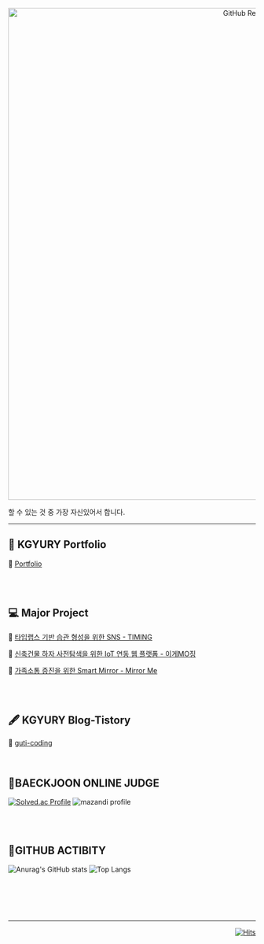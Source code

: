 <p align="center">
 
  <img width="1000px" src= "https://user-images.githubusercontent.com/71677810/153324258-5bb5f54b-410a-47ae-8d2d-bb1011d8a42b.png" align="center" alt="GitHub Readme Stats" />
  
할 수 있는 것 중 가장 자신있어서 합니다.
 
 ---
 
 </p>

## **🍊 KGYURY Portfolio**

🏡 [Portfolio](https://kgyury-portfolio.vercel.app)

<br/>
<br/>

## **💻 Major Project**

🔎 [타입랩스 기반 습관 형성을 위한 SNS - TIMING](https://github.com/kimkyury/Timing-SNS-SpringBoot)

🔎 [신축건물 하자 사전탐색을 위한 IoT 연동 웹 플랫폼 - 이게MO징](https://github.com/kimkyury/WhitsIsThis-Service-SpringBoot)

🔎 [가족소통 증진을 위한 Smart Mirror - Mirror Me](https://github.com/kimkyury/MirrorMe-SmartMirror-SpringBoot)



<br/>
<br/>

## **🖋 KGYURY Blog-Tistory**

🏡 [guti-coding](https://guti-coding.tistory.com)


<br/>

## **🧠BAECKJOON ONLINE JUDGE**

 [![Solved.ac Profile](http://mazassumnida.wtf/api/v2/generate_badge?boj=aeae2323)](https://solved.ac/profile/aeae2323)
 ![mazandi profile](http://mazandi.herokuapp.com/api?handle=aeae2323&theme=warm)

 <br/>
 <br/>
 
## **🌱GITHUB ACTIBITY**

 ![Anurag's GitHub stats](https://github-readme-stats.vercel.app/api?username=kimkyury&show_icons=true&theme=graywhite&card_width=500&include_all_commits=true)
![Top Langs](https://github-readme-stats.vercel.app/api/top-langs/?username=kimkyury&layout=compact)
 
<br/>

 <!--
[![JS](https://img.shields.io/badge/JavaScript-000000?style=flat-square&logo=JavaScript&logoColor=white)]()
[![SP](https://img.shields.io/badge/SpringBoot-000000?style=flat-square&logo=SpringBoot&logoColor=white)]()
[![JS](https://img.shields.io/badge/React-000000?style=flat-square&logo=React&logoColor=white)]()
[![JS](https://img.shields.io/badge/Java-000000?style=flat-square&logo=Java&logoColor=white)]()
 -->
 
</div>


<br/>
<br/>
<br/>

---

<div align=right>

 
[![Hits](https://hits.seeyoufarm.com/api/count/incr/badge.svg?url=https%3A%2F%2Fgithub.com%2Fkimkyury&count_bg=%2399B881&title_bg=%23000000&icon=datadog.svg&icon_color=%23A1AC8D&title=hits&edge_flat=false)]()
 
</div>
